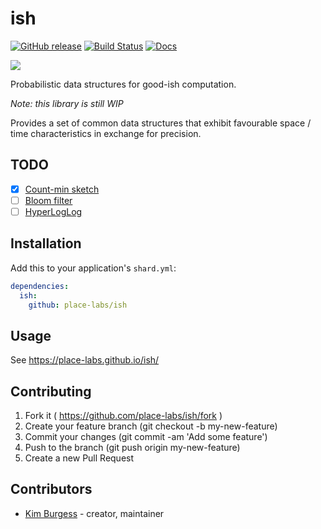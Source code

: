 # ish

[![GitHub release](https://img.shields.io/github/release/place-labs/ish.svg)](https://github.com/place-labs/ish/releases)
[![Build Status](https://travis-ci.com/place-labs/ish.svg?branch=master)](https://travis-ci.com/aca-labs/ish)
[![Docs](https://img.shields.io/badge/docs-available-brightgreen.svg)](https://place-labs.github.io/ish/)

![](https://www.charbase.com/images/glyph/8776)

Probabilistic data structures for good-ish computation.

*Note: this library is still WIP*

Provides a set of common data structures that exhibit favourable space / time
characteristics in exchange for precision.

## TODO
- [x] [Count-min sketch](https://en.wikipedia.org/wiki/Count%E2%80%93min_sketch)
- [ ] [Bloom filter](https://en.wikipedia.org/wiki/Bloom_filter)
- [ ] [HyperLogLog](https://en.wikipedia.org/wiki/HyperLogLog)

## Installation

Add this to your application's `shard.yml`:

```yaml
dependencies:
  ish:
    github: place-labs/ish
```

## Usage

See https://place-labs.github.io/ish/

## Contributing

1. Fork it ( https://github.com/place-labs/ish/fork )
2. Create your feature branch (git checkout -b my-new-feature)
3. Commit your changes (git commit -am 'Add some feature')
4. Push to the branch (git push origin my-new-feature)
5. Create a new Pull Request

## Contributors

- [Kim Burgess](https://github.com/kimburgess) - creator, maintainer
